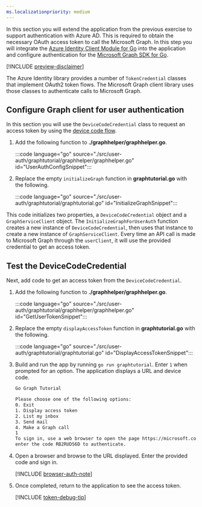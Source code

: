 ```yaml
---
ms.localizationpriority: medium
---
```


<!-- markdownlint-disable MD041 -->

In this section you will extend the application from the previous exercise to support authentication with Azure AD. This is required to obtain the necessary OAuth access token to call the Microsoft Graph. In this step you will integrate the [Azure Identity Client Module for Go](https://github.com/Azure/azure-sdk-for-go/tree/main/sdk/azidentity) into the application and configure authentication for the [Microsoft Graph SDK for Go](https://github.com/microsoftgraph/msgraph-sdk-go).

[!INCLUDE [preview-disclaimer](preview-disclaimer.md)]

The Azure Identity library provides a number of `TokenCredential` classes that implement OAuth2 token flows. The Microsoft Graph client library uses those classes to authenticate calls to Microsoft Graph.

## Configure Graph client for user authentication

In this section you will use the `DeviceCodeCredential` class to request an access token by using the [device code flow](/azure/active-directory/develop/v2-oauth2-device-code).

1. Add the following function to **./graphhelper/graphhelper.go**.

    :::code language="go" source="./src/user-auth/graphtutorial/graphhelper/graphhelper.go" id="UserAuthConfigSnippet":::

1. Replace the empty `initializeGraph` function in **graphtutorial.go** with the following.

    :::code language="go" source="./src/user-auth/graphtutorial/graphtutorial.go" id="InitializeGraphSnippet":::

This code initializes two properties, a `DeviceCodeCredential` object and a `GraphServiceClient` object. The `InitializeGraphForUserAuth` function creates a new instance of `DeviceCodeCredential`, then uses that instance to create a new instance of `GraphServiceClient`. Every time an API call is made to Microsoft Graph through the `userClient`, it will use the provided credential to get an access token.

## Test the DeviceCodeCredential

Next, add code to get an access token from the `DeviceCodeCredential`.

1. Add the following function to **./graphhelper/graphhelper.go**.

    :::code language="go" source="./src/user-auth/graphtutorial/graphhelper/graphhelper.go" id="GetUserTokenSnippet":::

1. Replace the empty `displayAccessToken` function in **graphtutorial.go** with the following.

    :::code language="go" source="./src/user-auth/graphtutorial/graphtutorial.go" id="DisplayAccessTokenSnippet":::

1. Build and run the app by running `go run graphtutorial`. Enter `1` when prompted for an option. The application displays a URL and device code.

    ```bash
    Go Graph Tutorial

    Please choose one of the following options:
    0. Exit
    1. Display access token
    2. List my inbox
    3. Send mail
    4. Make a Graph call
    1
    To sign in, use a web browser to open the page https://microsoft.com/devicelogin and
    enter the code RB2RUD56D to authenticate.
    ```

1. Open a browser and browse to the URL displayed. Enter the provided code and sign in.

    [!INCLUDE [browser-auth-note](../shared/browser-auth-note.md)]

1. Once completed, return to the application to see the access token.

    [!INCLUDE [token-debug-tip](../shared/token-debug-tip.md)]
